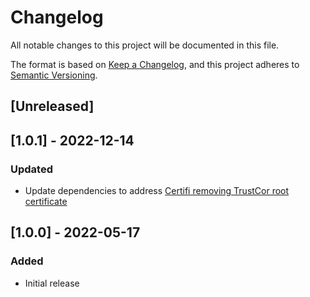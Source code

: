 # Changelog
All notable changes to this project will be documented in this file.

The format is based on [Keep a
Changelog](https://keepachangelog.com/en/1.0.0/), and this project
adheres to [Semantic Versioning](https://semver.org/spec/v2.0.0.html).

## [Unreleased]

## [1.0.1] - 2022-12-14

### Updated

- Update dependencies to address [Certifi removing TrustCor root certificate ](https://github.com/techservicesillinois/secops-splunk-null-router/security/dependabot/2)

## [1.0.0] - 2022-05-17

### Added

- Initial release
